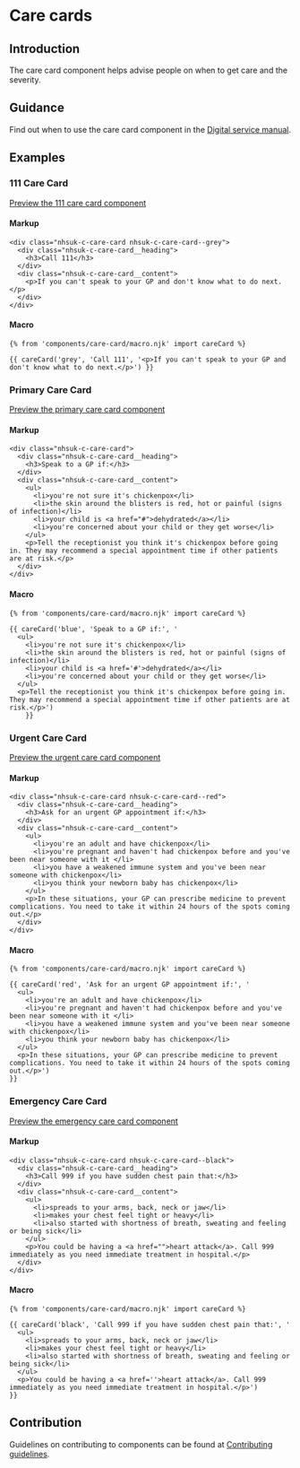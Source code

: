 # Care cards

## Introduction

The care card component helps advise people on when to get care and the severity. 

## Guidance

Find out when to use the care card component in the [Digital service manual]().

## Examples

### 111 Care Card

[Preview the 111 care card component]()

#### Markup

    <div class="nhsuk-c-care-card nhsuk-c-care-card--grey">
      <div class="nhsuk-c-care-card__heading">
        <h3>Call 111</h3>
      </div>
      <div class="nhsuk-c-care-card__content">
        <p>If you can't speak to your GP and don't know what to do next.</p>
      </div>
    </div>

#### Macro

    {% from 'components/care-card/macro.njk' import careCard %}

    {{ careCard('grey', 'Call 111', '<p>If you can't speak to your GP and don't know what to do next.</p>') }}

### Primary Care Card

[Preview the primary care card component]()

#### Markup

    <div class="nhsuk-c-care-card">
      <div class="nhsuk-c-care-card__heading">
        <h3>Speak to a GP if:</h3>
      </div>
      <div class="nhsuk-c-care-card__content">
        <ul>
          <li>you're not sure it's chickenpox</li>
          <li>the skin around the blisters is red, hot or painful (signs of infection)</li>
          <li>your child is <a href="#">dehydrated</a></li>
          <li>you're concerned about your child or they get worse</li>
        </ul>
        <p>Tell the receptionist you think it's chickenpox before going in. They may recommend a special appointment time if other patients are at risk.</p>
      </div>
    </div>

#### Macro

    {% from 'components/care-card/macro.njk' import careCard %}

    {{ careCard('blue', 'Speak to a GP if:', '
      <ul>
        <li>you're not sure it's chickenpox</li>
        <li>the skin around the blisters is red, hot or painful (signs of infection)</li>
        <li>your child is <a href='#'>dehydrated</a></li>
        <li>you're concerned about your child or they get worse</li>
      </ul>
      <p>Tell the receptionist you think it's chickenpox before going in. They may recommend a special appointment time if other patients are at risk.</p>') 
		}}

### Urgent Care Card

[Preview the urgent care card component]()

#### Markup

    <div class="nhsuk-c-care-card nhsuk-c-care-card--red">
      <div class="nhsuk-c-care-card__heading">
        <h3>Ask for an urgent GP appointment if:</h3>
      </div>
      <div class="nhsuk-c-care-card__content">
        <ul>
          <li>you're an adult and have chickenpox</li>
          <li>you're pregnant and haven't had chickenpox before and you've been near someone with it </li>
          <li>you have a weakened immune system and you've been near someone with chickenpox</li>
          <li>you think your newborn baby has chickenpox</li>
        </ul>
        <p>In these situations, your GP can prescribe medicine to prevent complications. You need to take it within 24 hours of the spots coming out.</p>
      </div>
    </div>

#### Macro

    {% from 'components/care-card/macro.njk' import careCard %}

    {{ careCard('red', 'Ask for an urgent GP appointment if:', '
      <ul>
        <li>you're an adult and have chickenpox</li>
        <li>you're pregnant and haven't had chickenpox before and you've been near someone with it </li>
        <li>you have a weakened immune system and you've been near someone with chickenpox</li>
        <li>you think your newborn baby has chickenpox</li>
      </ul>
      <p>In these situations, your GP can prescribe medicine to prevent complications. You need to take it within 24 hours of the spots coming out.</p>')
    }}

### Emergency Care Card

[Preview the emergency care card component]()

#### Markup

    <div class="nhsuk-c-care-card nhsuk-c-care-card--black">
      <div class="nhsuk-c-care-card__heading">
        <h3>Call 999 if you have sudden chest pain that:</h3>
      </div>
      <div class="nhsuk-c-care-card__content">
        <ul>
          <li>spreads to your arms, back, neck or jaw</li>
          <li>makes your chest feel tight or heavy</li>
          <li>also started with shortness of breath, sweating and feeling or being sick</li>
        </ul>
        <p>You could be having a <a href="">heart attack</a>. Call 999 immediately as you need immediate treatment in hospital.</p>
      </div>
    </div>

#### Macro

    {% from 'components/care-card/macro.njk' import careCard %}

    {{ careCard('black', 'Call 999 if you have sudden chest pain that:', '
      <ul>
        <li>spreads to your arms, back, neck or jaw</li>
        <li>makes your chest feel tight or heavy</li>
        <li>also started with shortness of breath, sweating and feeling or being sick</li>
      </ul>
      <p>You could be having a <a href=''>heart attack</a>. Call 999 immediately as you need immediate treatment in hospital.</p>')
    }}

## Contribution

Guidelines on contributing to components can be found at [Contributing guidelines]().

